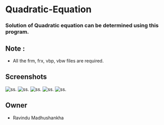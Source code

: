 # Quadratic-Equation
 ### Solution of Quadratic equation can be determined using this program.

## Note :
* All the frm, frx, vbp, vbw files are required.

## Screenshots

![ss.](/images/img/1.png)
![ss.](/images/img/2.png)
![ss.](/images/img/3.png)
![ss.](/images/img/4.png)
![ss.](/images/img/5.png)




## Owner

* Ravindu Madhushankha

